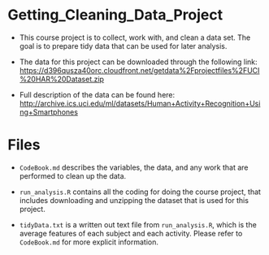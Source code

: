 # Getting_Cleaning_Data_Project
- This course project is to collect, work with, and clean a data set. The goal is to prepare tidy data that can be used for later analysis. 

- The data for this project can be downloaded through the following link:   https://d396qusza40orc.cloudfront.net/getdata%2Fprojectfiles%2FUCI%20HAR%20Dataset.zip

- Full description of the data can be found here: http://archive.ics.uci.edu/ml/datasets/Human+Activity+Recognition+Using+Smartphones

# Files
- `CodeBook.md` describes the variables, the data, and any work that are performed to clean up the data.

- `run_analysis.R` contains all the coding for doing the course project, that includes downloading and unzipping the dataset that is used for this project.

- `tidyData.txt` is a written out text file from `run_analysis.R`, which is the average features of each subject and each activity. Please refer to `CodeBook.md` for more explicit information.
